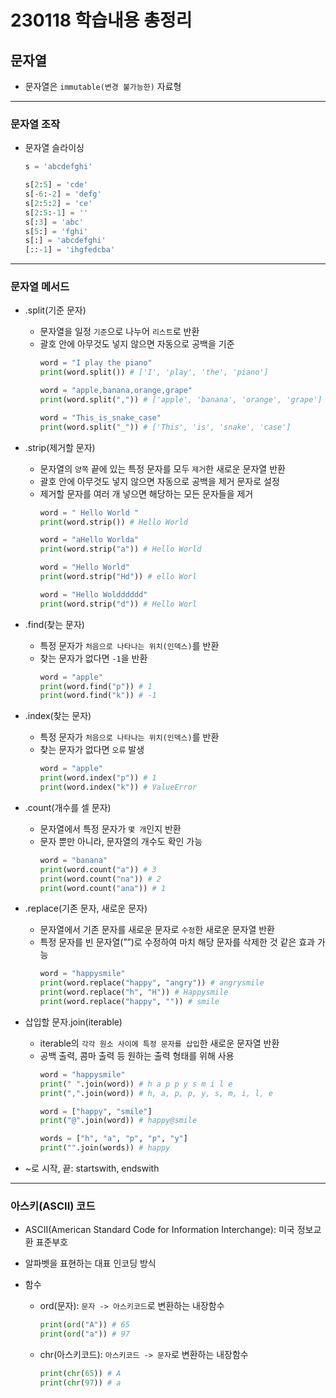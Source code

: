 # 230118 학습내용 총정리

## 문자열

- 문자열은 `immutable(변경 불가능한)` 자료형
---
### 문자열 조작

- 문자열 슬라이싱
    ```python
    s = 'abcdefghi'

    s[2:5] = 'cde'
    s[-6:-2] = 'defg'
    s[2:5:2] = 'ce'
    s[2:5:-1] = ''
    s[:3] = 'abc'
    s[5:] = 'fghi'
    s[:] = 'abcdefghi'
    [::-1] = 'ihgfedcba'
    ```

---
### 문자열 메서드

- .split(기준 문자)
    - 문자열을 일정 `기준`으로 나누어 `리스트`로 반환
    - 괄호 안에 아무것도 넣지 않으면 자동으로 공백을 기준
        ```python
        word = "I play the piano"
        print(word.split()) # ['I', 'play', 'the', 'piano']

        word = "apple,banana,orange,grape"
        print(word.split(",")) # ['apple', 'banana', 'orange', 'grape']

        word = "This_is_snake_case"
        print(word.split("_")) # ['This', 'is', 'snake', 'case']
        ```

- .strip(제거할 문자)
    - 문자열의 `양쪽` 끝에 있는 특정 문자를 모두 `제거`한 새로운 문자열 반환
    - 괄호 안에 아무것도 넣지 않으면 자동으로 공백을 제거 문자로 설정
    - 제거할 문자를 여러 개 넣으면 해당하는 모든 문자들을 제거
        ```python
        word = " Hello World "
        print(word.strip()) # Hello World

        word = "aHello Worlda"
        print(word.strip("a")) # Hello World

        word = "Hello World"
        print(word.strip("Hd")) # ello Worl

        word = "Hello Woldddddd"
        print(word.strip("d")) # Hello Worl
        ```

- .find(찾는 문자)
    - 특정 문자가 `처음으로 나타나는 위치(인덱스)`를 반환
    - 찾는 문자가 없다면 `-1`을 반환
        ```python
        word = "apple"
        print(word.find("p")) # 1
        print(word.find("k")) # -1
        ```

- .index(찾는 문자)
    - 특정 문자가 `처음으로 나타나는 위치(인덱스)`를 반환
    - 찾는 문자가 없다면 `오류` 발생
        ```python
        word = "apple"
        print(word.index("p")) # 1
        print(word.index("k")) # ValueError
        ```

- .count(개수를 셀 문자)
    - 문자열에서 특정 문자가 `몇 개`인지 반환
    - 문자 뿐만 아니라, 문자열의 개수도 확인 가능
        ```python
        word = "banana"
        print(word.count("a")) # 3
        print(word.count("na")) # 2
        print(word.count("ana")) # 1
        ```

- .replace(기존 문자, 새로운 문자)
    - 문자열에서 기존 문자를 새로운 문자로 `수정`한 새로운 문자열 반환
    - 특정 문자를 빈 문자열(””)로 수정하여 마치 해당 문자를 삭제한 것 같은 효과 가능
        ```python
        word = "happysmile"
        print(word.replace("happy", "angry")) # angrysmile
        print(word.replace("h", "H")) # Happysmile
        print(word.replace("happy", "")) # smile
        ```

- 삽입할 문자.join(iterable)
    - iterable의 `각각 원소 사이에 특정 문자를 삽입`한 새로운 문자열 반환
    - 공백 출력, 콤마 출력 등 원하는 출력 형태를 위해 사용
        ```python
        word = "happysmile"
        print(" ".join(word)) # h a p p y s m i l e
        print(",".join(word)) # h, a, p, p, y, s, m, i, l, e

        word = ["happy", "smile"]
        print("@".join(word)) # happy@smile

        words = ["h", "a", "p", "p", "y"]
        print("".join(words)) # happy
        ```
- ~로 시작, 끝: startswith, endswith
---
### 아스키(ASCII) 코드

- ASCII(American Standard Code for Information Interchange): 미국 정보교환 표준부호
- 알파벳을 표현하는 대표 인코딩 방식

- 함수
    - ord(문자): `문자 -> 아스키코드`로 변환하는 내장함수
        ```python
        print(ord("A")) # 65
        print(ord("a")) # 97
        ```

    - chr(아스키코드): `아스키코드 -> 문자`로 변환하는 내장함수
        ```python
        print(chr(65)) # A
        print(chr(97)) # a
        ```